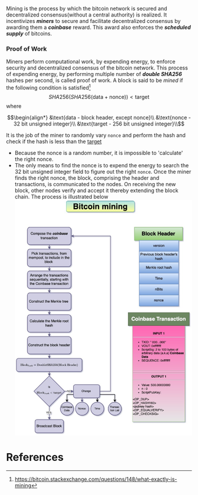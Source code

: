 Mining is the process by which the bitcoin network is secured and decentralized consensus(without a central authority) is realized. It incentivizes ***miners*** to secure and facilitate decentralized consensus by awarding them a ***coinbase*** reward. This award also enforces the ***scheduled supply*** of bitcoins. 

### Proof of Work
Miners perform computational work, by expending energy, to enforce security and decentralized consensus of the bitcoin network. This process of expending energy, by performing multiple number of ***double SHA256*** hashes per second, is called proof of work. 
A block is said to be *mined* if the following condition is satisfied[^1]
$$SHA256(SHA256(\text{data} + \text{nonce}))< \text{target}$$
where 
```math
\begin{align*}
&\text{data - block header, except nonce}\\
&\text{nonce - 32 bit unsigned integer}\\
&\text{target - 256 bit unsigned integer}\\
```
It is the job of the miner to randomly vary `nonce` and perform the hash and check if the hash is less than the [target](../Network/Target%20and%20Difficulty.md)
- Because the nonce is a random number, it is impossible to 'calculate' the right nonce. 
- The only means to find the nonce is to expend the energy to search the 32 bit unsigned integer field to figure out the right `nonce`. 
Once the miner finds the right nonce, the block, comprising the header and transactions, is communicated to the nodes. On receiving the new block, other nodes verify and accept it thereby extending the block chain. The process is illustrated below <br>
![](images/mining.jpg)
# References

[^1]: https://bitcoin.stackexchange.com/questions/148/what-exactly-is-mining